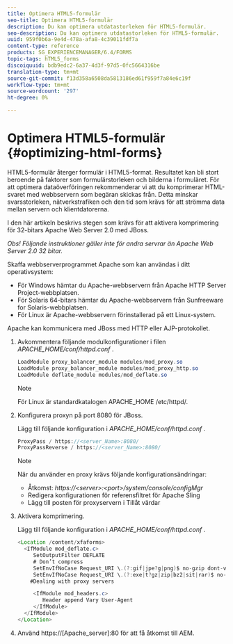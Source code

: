 ```yaml
---
title: Optimera HTML5-formulär
seo-title: Optimera HTML5-formulär
description: Du kan optimera utdatastorleken för HTML5-formulär.
seo-description: Du kan optimera utdatastorleken för HTML5-formulär.
uuid: 959f0b6a-9e4d-478a-afa8-4c39011fdf7a
content-type: reference
products: SG_EXPERIENCEMANAGER/6.4/FORMS
topic-tags: hTML5_forms
discoiquuid: bdb9edc2-6a37-4d3f-97d5-0fc5664316be
translation-type: tm+mt
source-git-commit: f13d358a6508da5813186ed61f959f7a84e6c19f
workflow-type: tm+mt
source-wordcount: '297'
ht-degree: 0%

---
```



# Optimera HTML5-formulär {#optimizing-html-forms}

HTML5-formulär återger formulär i HTML5-format. Resultatet kan bli stort beroende på faktorer som formulärstorleken och bilderna i formuläret. För att optimera dataöverföringen rekommenderar vi att du komprimerar HTML-svaret med webbservern som begäran skickas från. Detta minskar svarsstorleken, nätverkstrafiken och den tid som krävs för att strömma data mellan servern och klientdatorerna.

I den här artikeln beskrivs stegen som krävs för att aktivera komprimering för 32-bitars Apache Web Server 2.0 med JBoss.

*Obs! Följande instruktioner gäller inte för andra servrar än Apache Web Server 2.0 32 bitar.*

Skaffa webbserverprogrammet Apache som kan användas i ditt operativsystem:

* För Windows hämtar du Apache-webbservern från Apache HTTP Server Project-webbplatsen.
* För Solaris 64-bitars hämtar du Apache-webbservern från Sunfreeware for Solaris-webbplatsen.
* För Linux är Apache-webbservern förinstallerad på ett Linux-system.

Apache kan kommunicera med JBoss med HTTP eller AJP-protokollet.

1. Avkommentera följande modulkonfigurationer i filen *APACHE_HOME/conf/httpd.conf* .

   ```java
   LoadModule proxy_balancer_module modules/mod_proxy.so
   LoadModule proxy_balancer_module modules/mod_proxy_http.so
   LoadModule deflate_module modules/mod_deflate.so
   ```

   >[!NOTE]
   >
   >För Linux är standardkatalogen APACHE_HOME /etc/httpd/.

1. Konfigurera proxyn på port 8080 för JBoss.

   Lägg till följande konfiguration i *APACHE_HOME/conf/httpd.conf* .

   ```java
   ProxyPass / https://<server_Name>:8080/
   ProxyPassReverse / https://<server_Name>:8080/
   ```

   >[!NOTE]
   >
   >När du använder en proxy krävs följande konfigurationsändringar:
   > 
   >* Åtkomst: *https://&lt;server>:&lt;port>/system/console/configMgr*
   * Redigera konfigurationen för referensfiltret för Apache Sling
   * Lägg till posten för proxyservern i Tillåt värdar


1. Aktivera komprimering.

   Lägg till följande konfiguration i *APACHE_HOME/conf/httpd.conf* .

   ```java
   <Location /content/xfaforms>
     <IfModule mod_deflate.c>
        SetOutputFilter DEFLATE
        # Don’t compress
        SetEnvIfNoCase Request_URI \.(?:gif|jpe?g|png)$ no-gzip dont-vary
        SetEnvIfNoCase Request_URI \.(?:exe|t?gz|zip|bz2|sit|rar)$ no-gzip dont-vary
       #Dealing with proxy servers
   
        <IfModule mod_headers.c>
           Header append Vary User-Agent
        </IfModule>
     </IfModule>
   </Location>
   ```

1. Använd https://[Apache_server]:80 för att få åtkomst till AEM.

